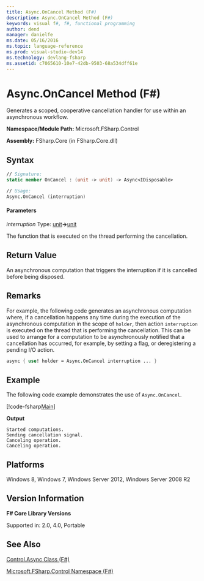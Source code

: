 ```yaml
---
title: Async.OnCancel Method (F#)
description: Async.OnCancel Method (F#)
keywords: visual f#, f#, functional programming
author: dend
manager: danielfe
ms.date: 05/16/2016
ms.topic: language-reference
ms.prod: visual-studio-dev14
ms.technology: devlang-fsharp
ms.assetid: c7065610-10e7-42db-9503-68a534dff61e 
---
```


# Async.OnCancel Method (F#)

Generates a scoped, cooperative cancellation handler for use within an asynchronous workflow.

**Namespace/Module Path:** Microsoft.FSharp.Control

**Assembly:** FSharp.Core (in FSharp.Core.dll)


## Syntax

```fsharp
// Signature:
static member OnCancel : (unit -> unit) -> Async<IDisposable>

// Usage:
Async.OnCancel (interruption)
```

#### Parameters
*interruption*
Type: [unit](https://msdn.microsoft.com/library/00b837c2-6c8a-483a-87d3-0479c64037a7)**-&gt;**[unit](https://msdn.microsoft.com/library/00b837c2-6c8a-483a-87d3-0479c64037a7)


The function that is executed on the thread performing the cancellation.

## Return Value

An asynchronous computation that triggers the interruption if it is cancelled before being disposed.

## Remarks
For example, the following code generates an asynchronous computation where, if a cancellation happens any time during the execution of the asynchronous computation in the scope of `holder`, then action `interruption` is executed on the thread that is performing the cancellation. This can be used to arrange for a computation to be asynchronously notified that a cancellation has occurred, for example, by setting a flag, or deregistering a pending I/O action.

```fsharp
async { use! holder = Async.OnCancel interruption ... }
```

## Example

The following code example demonstrates the use of `Async.OnCancel`.

[!code-fsharp[Main](snippets/fsasyncapis/snippet8.fs)]

**Output**

```
Started computations.
Sending cancellation signal.
Canceling operation.
Canceling operation.
```

## Platforms
Windows 8, Windows 7, Windows Server 2012, Windows Server 2008 R2


## Version Information
**F# Core Library Versions**

Supported in: 2.0, 4.0, Portable

## See Also
[Control.Async Class &#40;F&#35;&#41;](Control.Async-Class-%5BFSharp%5D.md)

[Microsoft.FSharp.Control Namespace &#40;F&#35;&#41;](Microsoft.FSharp.Control-Namespace-%5BFSharp%5D.md)